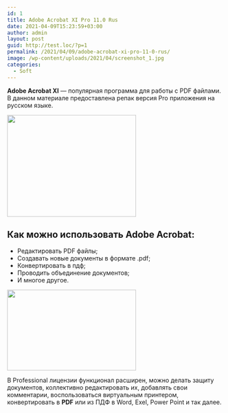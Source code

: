```yaml
---
id: 1
title: Adobe Acrobat XI Pro 11.0 Rus
date: 2021-04-09T15:23:59+03:00
author: admin
layout: post
guid: http://test.loc/?p=1
permalink: /2021/04/09/adobe-acrobat-xi-pro-11-0-rus/
image: /wp-content/uploads/2021/04/screenshot_1.jpg
categories:
  - Soft
---
```

**Adobe Acrobat XI** — популярная программа для работы с PDF файлами. В данном материале предоставлена репак версия Pro приложения на русском языке.

<img loading="lazy" class="size-medium wp-image-6 aligncenter" src="http://test.loc/wp-content/uploads/2021/04/screenshot_1-300x237.jpg" alt="" width="300" height="237" srcset="http://test.loc/wp-content/uploads/2021/04/screenshot_1-300x237.jpg 300w, http://test.loc/wp-content/uploads/2021/04/screenshot_1.jpg 448w" sizes="(max-width: 300px) 100vw, 300px" /> 

## Как можно использовать Adobe Acrobat:

  * Редактировать PDF файлы;
  * Создавать новые документы в формате .pdf;
  * Конвертировать в пдф;
  * Проводить объединение документов;
  * И многое другое.

<img loading="lazy" class="size-medium wp-image-5 aligncenter" src="http://test.loc/wp-content/uploads/2021/04/pro-300x188.jpg" alt="" width="300" height="188" srcset="http://test.loc/wp-content/uploads/2021/04/pro-300x188.jpg 300w, http://test.loc/wp-content/uploads/2021/04/pro-1024x643.jpg 1024w, http://test.loc/wp-content/uploads/2021/04/pro-768x482.jpg 768w, http://test.loc/wp-content/uploads/2021/04/pro.jpg 1281w" sizes="(max-width: 300px) 100vw, 300px" /> 

В Professional лицензии функционал расширен, можно делать защиту документов, коллективно редактировать их, добавлять свои комментарии, воспользоваться виртуальным принтером, конвертировать в **PDF** или из ПДФ в Word, Exel, Power Point и так далее.